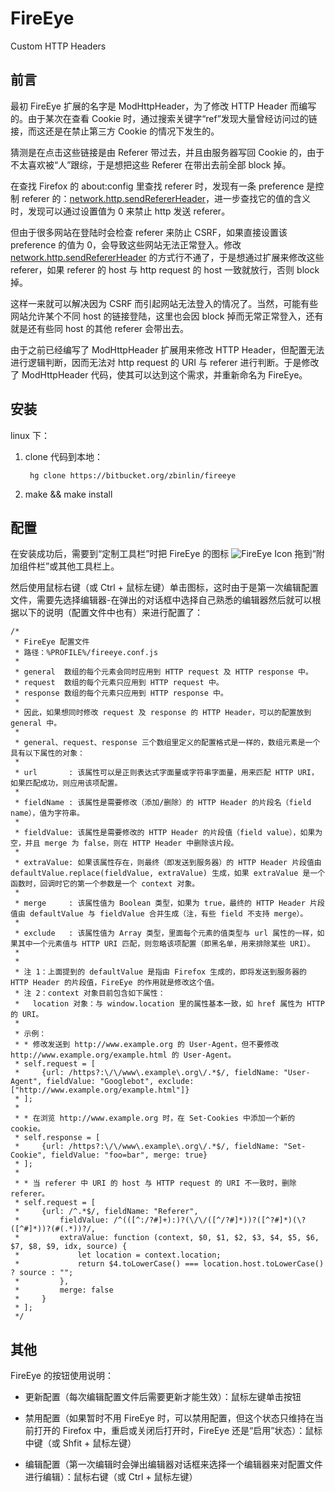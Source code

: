 # FireEye
Custom HTTP Headers

## 前言 ##

最初 FireEye 扩展的名字是 ModHttpHeader，为了修改 HTTP Header 而编写的。由于某次在查看 Cookie 时，通过搜索关键字“ref”发现大量曾经访问过的链接，而这还是在禁止第三方 Cookie 的情况下发生的。

猜测是在点击这些链接是由 Referer 带过去，并且由服务器写回 Cookie 的，由于不太喜欢被“人”跟综，于是想把这些 Referer 在带出去前全部 block 掉。

在查找 Firefox 的 about:config 里查找 referer 时，发现有一条 preference 是控制 referer 的：[network.http.sendRefererHeader][]，进一步查找它的值的含义时，发现可以通过设置值为 0 来禁止 http 发送 referer。

但由于很多网站在登陆时会检查 referer 来防止 CSRF，如果直接设置该 preference 的值为 0，会导致这些网站无法正常登入。修改 [network.http.sendRefererHeader][] 的方式行不通了，于是想通过扩展来修改这些 referer，如果 referer 的 host 与 http request 的 host 一致就放行，否则 block 掉。

这样一来就可以解决因为 CSRF 而引起网站无法登入的情况了。当然，可能有些网站允许某个不同 host 的链接登陆，这里也会因 block 掉而无常正常登入，还有就是还有些同 host 的其他 referer 会带出去。

由于之前已经编写了 ModHttpHeader 扩展用来修改 HTTP Header，但配置无法进行逻辑判断，因而无法对 http request 的 URI 与 referer 进行判断。于是修改了 ModHttpHeader 代码，使其可以达到这个需求，并重新命名为 FireEye。


## 安装 ##

linux 下：

1. clone 代码到本地：

        hg clone https://bitbucket.org/zbinlin/fireeye

2. make && make install


## 配置 ##

在安装成功后，需要到“定制工具栏”时把 FireEye 的图标 ![FireEye Icon](https://bitbucket.org/zbinlin/fireeye/raw/tip/skin/enabled.png) 拖到“附加组件栏”或其他工具栏上。

然后使用鼠标右键（或 Ctrl + 鼠标左键）单击图标，这时由于是第一次编辑配置文件，需要先选择编辑器-在弹出的对话框中选择自己熟悉的编辑器然后就可以根据以下的说明（配置文件中也有）来进行配置了：

    /*
     * FireEye 配置文件
     * 路径：%PROFILE%/fireeye.conf.js
     * 
     * general  数组的每个元素会同时应用到 HTTP request 及 HTTP response 中。
     * request  数组的每个元素只应用到 HTTP request 中。
     * response 数组的每个元素只应用到 HTTP response 中。
     *
     * 因此，如果想同时修改 request 及 response 的 HTTP Header，可以的配置放到 general 中。
     *
     * general、request、response 三个数组里定义的配置格式是一样的，数组元素是一个具有以下属性的对象：
     *
     * url       : 该属性可以是正则表达式字面量或字符串字面量，用来匹配 HTTP URI，如果匹配成功，则应用该项配置。
     *
     * fieldName : 该属性是需要修改（添加/删除）的 HTTP Header 的片段名（field name），值为字符串。
     *
     * fieldValue: 该属性是需要修改的 HTTP Header 的片段值（field value），如果为空，并且 merge 为 false，则在 HTTP Header 中删除该片段。
     *
     * extraValue: 如果该属性存在，则最终（即发送到服务器）的 HTTP Header 片段值由 defaultValue.replace(fieldValue, extraValue) 生成，如果 extraValue 是一个函数时，回调时它的第一个参数是一个 context 对象。
     *
     * merge     : 该属性值为 Boolean 类型，如果为 true，最终的 HTTP Header 片段值由 defaultValue 与 fieldValue 合并生成（注，有些 field 不支持 merge）。
     *
     * exclude   : 该属性值为 Array 类型，里面每个元素的值类型与 url 属性的一样，如果其中一个元素值与 HTTP URI 匹配，则忽略该项配置（即黑名单，用来排除某些 URI）。
     *
     *
     * 注 1：上面提到的 defaultValue 是指由 Firefox 生成的，即将发送到服务器的 HTTP Header 的片段值，FireEye 的作用就是修改这个值。
     * 注 2：context 对象目前包含如下属性：
     *   location 对象：与 window.location 里的属性基本一致，如 href 属性为 HTTP 的 URI。
     *
     * 示例：
     * * 修改发送到 http://www.example.org 的 User-Agent，但不要修改 http://www.example.org/example.html 的 User-Agent。
     * self.request = [
     *     {url: /https?:\/\/www\.example\.org\/.*$/, fieldName: "User-Agent", fieldValue: "Googlebot", exclude: ["http://www.example.org/example.html"]} 
     * ];
     *
     * * 在浏览 http://www.example.org 时，在 Set-Cookies 中添加一个新的 cookie。
     * self.response = [
     *     {url: /https?:\/\/www\.example\.org\/.*$/, fieldName: "Set-Cookie", fieldValue: "foo=bar", merge: true}
     * ];
     *
     * * 当 referer 中 URI 的 host 与 HTTP request 的 URI 不一致时，删除 referer。
     * self.request = [
     *     {url: /^.*$/, fieldName: "Referer",
     *         fieldValue: /^(([^:/?#]+):)?(\/\/([^/?#]*))?([^?#]*)(\?([^#]*))?(#(.*))?/,
     *         extraValue: function (context, $0, $1, $2, $3, $4, $5, $6, $7, $8, $9, idx, source) {
     *             let location = context.location;
     *             return $4.toLowerCase() === location.host.toLowerCase() ? source : "";
     *         },
     *         merge: false
     *     }
     * ];
     */


## 其他 ##

FireEye 的按钮使用说明：

* 更新配置（每次编辑配置文件后需要更新才能生效）：鼠标左键单击按钮

* 禁用配置（如果暂时不用 FireEye 时，可以禁用配置，但这个状态只维持在当前打开的 Firefox 中，重启或关闭后打开时，FireEye 还是“启用”状态）：鼠标中键（或 Shfit + 鼠标左键）

* 编辑配置（第一次编辑时会弹出编辑器对话框来选择一个编辑器来对配置文件进行编辑）：鼠标右键（或 Ctrl + 鼠标左键）



[network.http.sendRefererHeader]: http://dxr.mozilla.org/mozilla-central/source/modules/libpref/src/init/all.js#l953 "network.http.sendRefererHeader"
